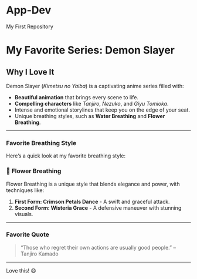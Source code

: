 # App-Dev
My First Repository

# My Favorite Series: Demon Slayer

## Why I Love It
Demon Slayer (*Kimetsu no Yaiba*) is a captivating anime series filled with:

- **Beautiful animation** that brings every scene to life.
- **Compelling characters** like *Tanjiro*, *Nezuko*, and *Giyu Tomioka*.
- Intense and emotional storylines that keep you on the edge of your seat.
- Unique breathing styles, such as **Water Breathing** and **Flower Breathing**.

---

### Favorite Breathing Style
Here’s a quick look at my favorite breathing style:

### 🌸 **Flower Breathing**
Flower Breathing is a unique style that blends elegance and power, with techniques like:

1. **First Form: Crimson Petals Dance** - A swift and graceful attack.
2. **Second Form: Wisteria Grace** - A defensive maneuver with stunning visuals.

---

### Favorite Quote
> “Those who regret their own actions are usually good people.” – Tanjiro Kamado

---

Love this! 😄
